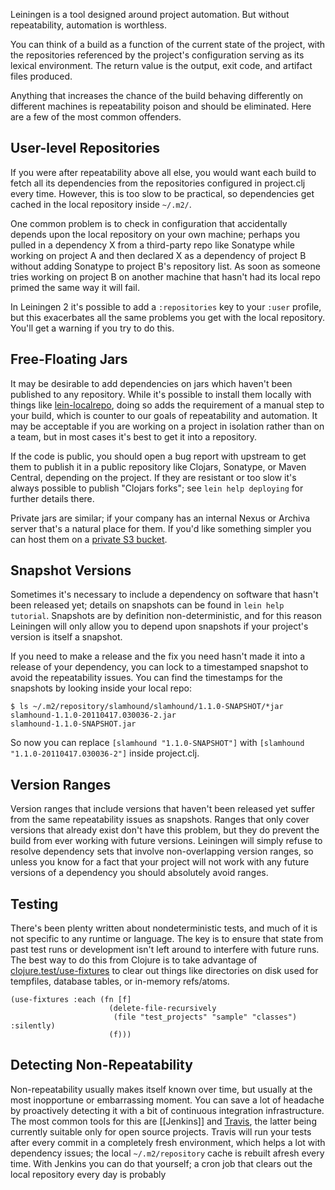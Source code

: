 Leiningen is a tool designed around project automation. But without
repeatability, automation is worthless.

You can think of a build as a function of the current state of the
project, with the repositories referenced by the project's
configuration serving as its lexical environment. The return value is
the output, exit code, and artifact files produced.

Anything that increases the chance of the build behaving differently
on different machines is repeatability poison and should be
eliminated. Here are a few of the most common offenders.

## User-level Repositories

If you were after repeatability above all else, you would want each
build to fetch all its dependencies from the repositories configured
in project.clj every time. However, this is too slow to be practical,
so dependencies get cached in the local repository inside `~/.m2/`.

One common problem is to check in configuration that accidentally
depends upon the local repository on your own machine; perhaps you
pulled in a dependency X from a third-party repo like Sonatype while
working on project A and then declared X as a dependency of project B
without adding Sonatype to project B's repository list. As soon as
someone tries working on project B on another machine that hasn't had
its local repo primed the same way it will fail.

In Leiningen 2 it's possible to add a `:repositories` key to your
`:user` profile, but this exacerbates all the same problems you get
with the local repository. You'll get a warning if you try to do this.

## Free-Floating Jars

It may be desirable to add dependencies on jars which haven't been
published to any repository. While it's possible to install them
locally with things like
[lein-localrepo](https://github.com/kumarshantanu/lein-localrepo),
doing so adds the requirement of a manual step to your build, which is
counter to our goals of repeatability and automation. It may be
acceptable if you are working on a project in isolation rather than on
a team, but in most cases it's best to get it into a repository.

If the code is public, you should open a bug report with upstream to
get them to publish it in a public repository like Clojars, Sonatype,
or Maven Central, depending on the project. If they are resistant or
too slow it's always possible to publish "Clojars forks"; see `lein
help deploying` for further details there.

Private jars are similar; if your company has an internal Nexus or
Archiva server that's a natural place for them. If you'd like
something simpler you can host them on a
[private S3 bucket](https://github.com/technomancy/s3-wagon-private).

## Snapshot Versions

Sometimes it's necessary to include a dependency on software that
hasn't been released yet; details on snapshots can be found in `lein
help tutorial`. Snapshots are by definition non-deterministic, and
for this reason Leiningen will only allow you to depend upon
snapshots if your project's version is itself a snapshot.

If you need to make a release and the fix you need hasn't made it into
a release of your dependency, you can lock to a timestamped snapshot
to avoid the repeatability issues. You can find the timestamps for the
snapshots by looking inside your local repo:

    $ ls ~/.m2/repository/slamhound/slamhound/1.1.0-SNAPSHOT/*jar
    slamhound-1.1.0-20110417.030036-2.jar
    slamhound-1.1.0-SNAPSHOT.jar

So now you can replace `[slamhound "1.1.0-SNAPSHOT"]` with
`[slamhound "1.1.0-20110417.030036-2"]` inside project.clj.

## Version Ranges

Version ranges that include versions that haven't been released yet
suffer from the same repeatability issues as snapshots. Ranges that
only cover versions that already exist don't have this problem, but
they do prevent the build from ever working with future versions.
Leiningen will simply refuse to resolve dependency sets that involve
non-overlapping version ranges, so unless you know for a fact that
your project will not work with any future versions of a dependency
you should absolutely avoid ranges.

## Testing

There's been plenty written about nondeterministic tests, and much of
it is not specific to any runtime or language. The key is to ensure
that state from past test runs or development isn't left around to
interfere with future runs. The best way to do this from Clojure is to
take advantage of
[clojure.test/use-fixtures](http://clojuredocs.org/clojure_core/1.3.0/clojure.test/use-fixtures)
to clear out things like directories on disk used for tempfiles,
database tables, or in-memory refs/atoms.

    (use-fixtures :each (fn [f]
                          (delete-file-recursively
                           (file "test_projects" "sample" "classes") :silently)
                          (f)))

## Detecting Non-Repeatability

Non-repeatability usually makes itself known over time, but usually at
the most inopportune or embarrassing moment. You can save a lot of
headache by proactively detecting it with a bit of continuous
integration infrastructure. The most common tools for this are
[[Jenkins]] and [Travis](http://travis-ci.org), the latter being
currently suitable only for open source projects. Travis will run your
tests after every commit in a completely fresh environment, which
helps a lot with dependency issues; the local `~/.m2/repository` cache
is rebuilt afresh every time. With Jenkins you can do that yourself; a
cron job that clears out the local repository every day is probably

